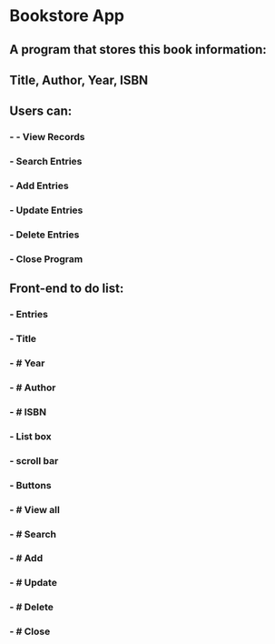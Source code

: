 # Bookstore App
## A program that stores this book information:
## Title, Author, Year, ISBN

## Users can:
### -  - View Records
### -  Search Entries
### -  Add Entries
### -  Update Entries
### -  Delete Entries
### -  Close Program

## Front-end to do list:
### -  Entries
### -  Title
### - # Year
### - # Author
### - # ISBN
### -  List box
### -  scroll bar
### -  Buttons
### - # View all
### - # Search
### - # Add
### - # Update
### - # Delete
### - # Close